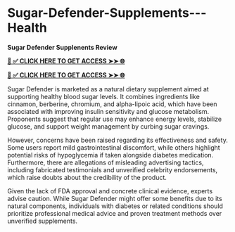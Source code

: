 # Sugar-Defender-Supplements---Health
**Sugar Defender Supplenents Review**

**[📌 ✅ CLICK HERE TO GET ACCESS ➤➤ 🌐](https://tinyurl.com/SUGAR-DEFN)**

**[📌 ✅ CLICK HERE TO GET ACCESS ➤➤ 🌐](https://tinyurl.com/SUGAR-DEFN)**

Sugar Defender is marketed as a natural dietary supplement aimed at supporting healthy blood sugar levels. It combines ingredients like cinnamon, berberine, chromium, and alpha-lipoic acid, which have been associated with improving insulin sensitivity and glucose metabolism. Proponents suggest that regular use may enhance energy levels, stabilize glucose, and support weight management by curbing sugar cravings.

However, concerns have been raised regarding its effectiveness and safety. Some users report mild gastrointestinal discomfort, while others highlight potential risks of hypoglycemia if taken alongside diabetes medication. Furthermore, there are allegations of misleading advertising tactics, including fabricated testimonials and unverified celebrity endorsements, which raise doubts about the credibility of the product.

Given the lack of FDA approval and concrete clinical evidence, experts advise caution. While Sugar Defender might offer some benefits due to its natural components, individuals with diabetes or related conditions should prioritize professional medical advice and proven treatment methods over unverified supplements.

